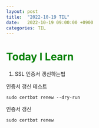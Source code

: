 ```yaml
---
layout: post
title:  "2022-10-19 TIL"
date:   2022-10-19 09:00:00 +0900
categories: TIL
---
```


<span style="color:green"> Today I Learn  </span>
=====================================================


1. SSL 인증서 갱신하는법 

인증서 갱신 테스트
```
sudo certbot renew --dry-run
```

인증서 갱신
```
sudo certbot renew
```